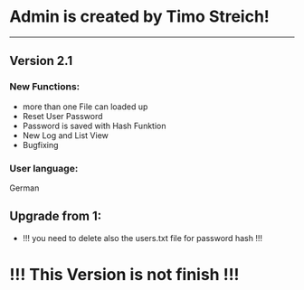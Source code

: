 # Admin is created by Timo Streich!
---

## Version 2.1

### New Functions:
- more than one File can loaded up
- Reset User Password
- Password is saved with Hash Funktion
- New Log and List View
- Bugfixing


### User language:
German

## Upgrade from 1:
* !!! you need to delete also the users.txt file for password hash !!! 

# !!! This Version is not finish !!!

